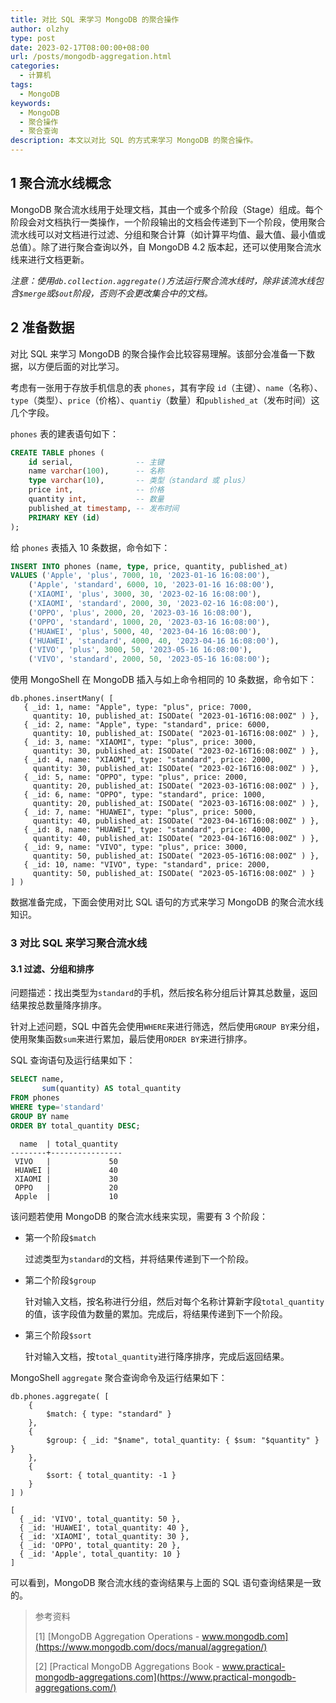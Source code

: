 ```yaml
---
title: 对比 SQL 来学习 MongoDB 的聚合操作
author: olzhy
type: post
date: 2023-02-17T08:00:00+08:00
url: /posts/mongodb-aggregation.html
categories:
  - 计算机
tags:
  - MongoDB
keywords:
  - MongoDB
  - 聚合操作
  - 聚合查询
description: 本文以对比 SQL 的方式来学习 MongoDB 的聚合操作。
---
```


## 1 聚合流水线概念

MongoDB 聚合流水线用于处理文档，其由一个或多个阶段（Stage）组成。每个阶段会对文档执行一类操作，一个阶段输出的文档会传递到下一个阶段，使用聚合流水线可以对文档进行过滤、分组和聚合计算（如计算平均值、最大值、最小值或总值）。除了进行聚合查询以外，自 MongoDB 4.2 版本起，还可以使用聚合流水线来进行文档更新。

_注意：使用`db.collection.aggregate()`方法运行聚合流水线时，除非该流水线包含`$merge`或`$out`阶段，否则不会更改集合中的文档。_

## 2 准备数据

对比 SQL 来学习 MongoDB 的聚合操作会比较容易理解。该部分会准备一下数据，以方便后面的对比学习。

考虑有一张用于存放手机信息的表 `phones`，其有字段 `id`（主键）、`name`（名称）、`type`（类型）、`price`（价格）、`quantiy`（数量）和`published_at`（发布时间）这几个字段。

`phones` 表的建表语句如下：

```sql
CREATE TABLE phones (
	id serial,              -- 主键
	name varchar(100),      -- 名称
	type varchar(10),       -- 类型（standard 或 plus）
	price int,              -- 价格
	quantity int,           -- 数量
	published_at timestamp, -- 发布时间
	PRIMARY KEY (id)
);
```

给 `phones` 表插入 10 条数据，命令如下：

```sql
INSERT INTO phones (name, type, price, quantity, published_at)
VALUES ('Apple', 'plus', 7000, 10, '2023-01-16 16:08:00'),
	('Apple', 'standard', 6000, 10, '2023-01-16 16:08:00'),
	('XIAOMI', 'plus', 3000, 30, '2023-02-16 16:08:00'),
	('XIAOMI', 'standard', 2000, 30, '2023-02-16 16:08:00'),
	('OPPO', 'plus', 2000, 20, '2023-03-16 16:08:00'),
	('OPPO', 'standard', 1000, 20, '2023-03-16 16:08:00'),
	('HUAWEI', 'plus', 5000, 40, '2023-04-16 16:08:00'),
	('HUAWEI', 'standard', 4000, 40, '2023-04-16 16:08:00'),
	('VIVO', 'plus', 3000, 50, '2023-05-16 16:08:00'),
	('VIVO', 'standard', 2000, 50, '2023-05-16 16:08:00');
```

使用 MongoShell 在 MongoDB 插入与如上命令相同的 10 条数据，命令如下：

```shell
db.phones.insertMany( [
   { _id: 1, name: "Apple", type: "plus", price: 7000,
     quantity: 10, published_at: ISODate( "2023-01-16T16:08:00Z" ) },
   { _id: 2, name: "Apple", type: "standard", price: 6000,
     quantity: 10, published_at: ISODate( "2023-01-16T16:08:00Z" ) },
   { _id: 3, name: "XIAOMI", type: "plus", price: 3000,
     quantity: 30, published_at: ISODate( "2023-02-16T16:08:00Z" ) },
   { _id: 4, name: "XIAOMI", type: "standard", price: 2000,
     quantity: 30, published_at: ISODate( "2023-02-16T16:08:00Z" ) },
   { _id: 5, name: "OPPO", type: "plus", price: 2000,
     quantity: 20, published_at: ISODate( "2023-03-16T16:08:00Z" ) },
   { _id: 6, name: "OPPO", type: "standard", price: 1000,
     quantity: 20, published_at: ISODate( "2023-03-16T16:08:00Z" ) },
   { _id: 7, name: "HUAWEI", type: "plus", price: 5000,
     quantity: 40, published_at: ISODate( "2023-04-16T16:08:00Z" ) },
   { _id: 8, name: "HUAWEI", type: "standard", price: 4000,
     quantity: 40, published_at: ISODate( "2023-04-16T16:08:00Z" ) },
   { _id: 9, name: "VIVO", type: "plus", price: 3000,
     quantity: 50, published_at: ISODate( "2023-05-16T16:08:00Z" ) },
   { _id: 10, name: "VIVO", type: "standard", price: 2000,
     quantity: 50, published_at: ISODate( "2023-05-16T16:08:00Z" ) }
] )
```

数据准备完成，下面会使用对比 SQL 语句的方式来学习 MongoDB 的聚合流水线知识。

### 3 对比 SQL 来学习聚合流水线

#### 3.1 过滤、分组和排序

问题描述：找出类型为`standard`的手机，然后按名称分组后计算其总数量，返回结果按总数量降序排序。

针对上述问题，SQL 中首先会使用`WHERE`来进行筛选，然后使用`GROUP BY`来分组，使用聚集函数`sum`来进行累加，最后使用`ORDER BY`来进行排序。

SQL 查询语句及运行结果如下：

```sql
SELECT name,
       sum(quantity) AS total_quantity
FROM phones
WHERE type='standard'
GROUP BY name
ORDER BY total_quantity DESC;
```

```text
  name  | total_quantity
--------+----------------
 VIVO   |             50
 HUAWEI |             40
 XIAOMI |             30
 OPPO   |             20
 Apple  |             10
```

该问题若使用 MongoDB 的聚合流水线来实现，需要有 3 个阶段：

- 第一个阶段`$match`

  过滤类型为`standard`的文档，并将结果传递到下一个阶段。

- 第二个阶段`$group`

  针对输入文档，按名称进行分组，然后对每个名称计算新字段`total_quantity`的值，该字段值为数量的累加。完成后，将结果传递到下一个阶段。

- 第三个阶段`$sort`

  针对输入文档，按`total_quantity`进行降序排序，完成后返回结果。

MongoShell `aggregate` 聚合查询命令及运行结果如下：

```shell
db.phones.aggregate( [
    {
        $match: { type: "standard" }
    },
    {
        $group: { _id: "$name", total_quantity: { $sum: "$quantity" } }
    },
    {
        $sort: { total_quantity: -1 }
    }
] )
```

```text
[
  { _id: 'VIVO', total_quantity: 50 },
  { _id: 'HUAWEI', total_quantity: 40 },
  { _id: 'XIAOMI', total_quantity: 30 },
  { _id: 'OPPO', total_quantity: 20 },
  { _id: 'Apple', total_quantity: 10 }
]
```

可以看到，MongoDB 聚合流水线的查询结果与上面的 SQL 语句查询结果是一致的。

> 参考资料
>
> [1] [MongoDB Aggregation Operations - www.mongodb.com](https://www.mongodb.com/docs/manual/aggregation/)
>
> [2] [Practical MongoDB Aggregations Book - www.practical-mongodb-aggregations.com](https://www.practical-mongodb-aggregations.com/)
